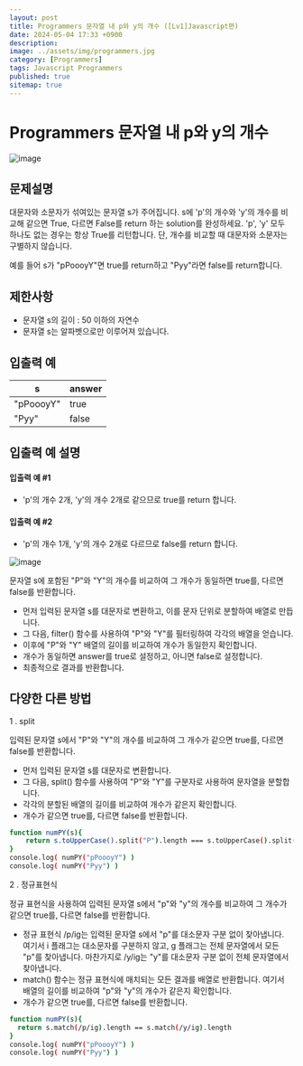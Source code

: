 ```yaml
---
layout: post
title: Programmers 문자열 내 p와 y의 개수 ([Lv1]Javascript편)
date: 2024-05-04 17:33 +0900
description: 
image: ../assets/img/programmers.jpg
category: [Programmers]
tags: Javascript Programmers
published: true
sitemap: true
---
```


# Programmers 문자열 내 p와 y의 개수

![image](https://github.com/gnlgk/gnlgk.github.io/assets/161431748/82a5eac9-3ab7-4555-872e-d2d07fecf21a)

## 문제설명

대문자와 소문자가 섞여있는 문자열 s가 주어집니다. s에 'p'의 개수와 'y'의 개수를 비교해 같으면 True, 다르면 False를 return 하는 solution를 완성하세요. 'p', 'y' 모두 하나도 없는 경우는 항상 True를 리턴합니다. 단, 개수를 비교할 때 대문자와 소문자는 구별하지 않습니다.

예를 들어 s가 "pPoooyY"면 true를 return하고 "Pyy"라면 false를 return합니다.

## 제한사항

* 문자열 s의 길이 : 50 이하의 자연수
* 문자열 s는 알파벳으로만 이루어져 있습니다.

## 입출력 예

|s|answer|
|---|---|
|"pPoooyY"|true|
|"Pyy"|false|

## 입출력 예 설명

#### 입출력 예 #1

* 'p'의 개수 2개, 'y'의 개수 2개로 같으므로 true를 return 합니다.

#### 입출력 예 #2

* 'p'의 개수 1개, 'y'의 개수 2개로 다르므로 false를 return 합니다.

![image](https://github.com/gnlgk/gnlgk.github.io/assets/161431748/785f9320-db6b-493c-9219-0ac558dd324d)

 문자열 s에 포함된 "P"와 "Y"의 개수를 비교하여 그 개수가 동일하면 true를, 다르면 false를 반환합니다.

* 먼저 입력된 문자열 s를 대문자로 변환하고, 이를 문자 단위로 분할하여 배열로 만듭니다.
* 그 다음, filter() 함수를 사용하여 "P"와 "Y"를 필터링하여 각각의 배열을 얻습니다.
* 이후에 "P"와 "Y" 배열의 길이를 비교하여 개수가 동일한지 확인합니다.
* 개수가 동일하면 answer를 true로 설정하고, 아니면 false로 설정합니다.
* 최종적으로 결과를 반환합니다.

## 다양한 다른 방법

1 . split

입력된 문자열 s에서 "P"와 "Y"의 개수를 비교하여 그 개수가 같으면 true를, 다르면 false를 반환합니다.

* 먼저 입력된 문자열 s를 대문자로 변환합니다.
* 그 다음, split() 함수를 사용하여 "P"와 "Y"를 구분자로 사용하여 문자열을 분할합니다.
* 각각의 분할된 배열의 길이를 비교하여 개수가 같은지 확인합니다.
* 개수가 같으면 true를, 다르면 false를 반환합니다.

````bash
function numPY(s){
    return s.toUpperCase().split("P").length === s.toUpperCase().split("Y").length;
}
console.log( numPY("pPoooyY") )
console.log( numPY("Pyy") )
````



2 . 정규표현식

정규 표현식을 사용하여 입력된 문자열 s에서 "p"와 "y"의 개수를 비교하여 그 개수가 같으면 true를, 다르면 false를 반환합니다.

* 정규 표현식 /p/ig는 입력된 문자열 s에서 "p"를 대소문자 구분 없이 찾아냅니다. 여기서 i 플래그는 대소문자를 구분하지 않고, g 플래그는 전체 문자열에서 모든 "p"를 찾아냅니다. 마찬가지로 /y/ig는 "y"를 대소문자 구분 없이 전체 문자열에서 찾아냅니다.
* match() 함수는 정규 표현식에 매치되는 모든 결과를 배열로 반환합니다. 여기서 배열의 길이를 비교하여 "p"와 "y"의 개수가 같은지 확인합니다.
* 개수가 같으면 true를, 다르면 false를 반환합니다.

````bash
function numPY(s){
  return s.match(/p/ig).length == s.match(/y/ig).length
}
console.log( numPY("pPoooyY") )
console.log( numPY("Pyy") )
````

